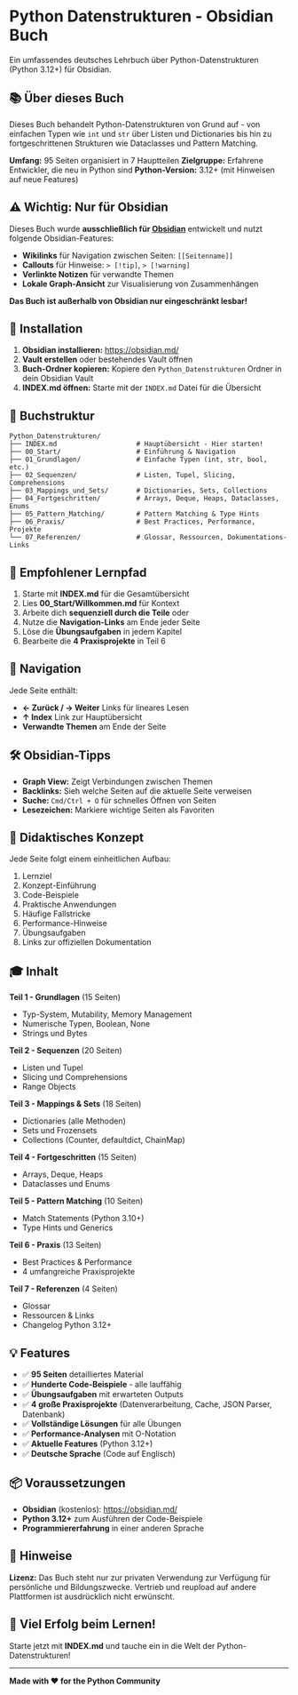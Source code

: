 # Python Datenstrukturen - Obsidian Buch

Ein umfassendes deutsches Lehrbuch über Python-Datenstrukturen (Python 3.12+) für Obsidian.

## 📚 Über dieses Buch

Dieses Buch behandelt Python-Datenstrukturen von Grund auf - von einfachen Typen wie `int` und `str` über Listen und Dictionaries bis hin zu fortgeschrittenen Strukturen wie Dataclasses und Pattern Matching.

**Umfang:** 95 Seiten organisiert in 7 Hauptteilen
**Zielgruppe:** Erfahrene Entwickler, die neu in Python sind
**Python-Version:** 3.12+ (mit Hinweisen auf neue Features)

## ⚠️ Wichtig: Nur für Obsidian

Dieses Buch wurde **ausschließlich für [Obsidian](https://obsidian.md/)** entwickelt und nutzt folgende Obsidian-Features:

- **Wikilinks** für Navigation zwischen Seiten: `[[Seitenname]]`
- **Callouts** für Hinweise: `> [!tip]`, `> [!warning]`
- **Verlinkte Notizen** für verwandte Themen
- **Lokale Graph-Ansicht** zur Visualisierung von Zusammenhängen

**Das Buch ist außerhalb von Obsidian nur eingeschränkt lesbar!**

## 🚀 Installation

1. **Obsidian installieren:** https://obsidian.md/
2. **Vault erstellen** oder bestehendes Vault öffnen
3. **Buch-Ordner kopieren:** Kopiere den `Python_Datenstrukturen` Ordner in dein Obsidian Vault
4. **INDEX.md öffnen:** Starte mit der `INDEX.md` Datei für die Übersicht

## 📖 Buchstruktur

```
Python_Datenstrukturen/
├── INDEX.md                    # Hauptübersicht - Hier starten!
├── 00_Start/                   # Einführung & Navigation
├── 01_Grundlagen/              # Einfache Typen (int, str, bool, etc.)
├── 02_Sequenzen/               # Listen, Tupel, Slicing, Comprehensions
├── 03_Mappings_und_Sets/       # Dictionaries, Sets, Collections
├── 04_Fortgeschritten/         # Arrays, Deque, Heaps, Dataclasses, Enums
├── 05_Pattern_Matching/        # Pattern Matching & Type Hints
├── 06_Praxis/                  # Best Practices, Performance, Projekte
└── 07_Referenzen/              # Glossar, Ressourcen, Dokumentations-Links
```

## 🎯 Empfohlener Lernpfad

1. Starte mit **INDEX.md** für die Gesamtübersicht
2. Lies **00_Start/Willkommen.md** für Kontext
3. Arbeite dich **sequenziell durch die Teile** oder
4. Nutze die **Navigation-Links** am Ende jeder Seite
5. Löse die **Übungsaufgaben** in jedem Kapitel
6. Bearbeite die **4 Praxisprojekte** in Teil 6

## 🔗 Navigation

Jede Seite enthält:
- **← Zurück / → Weiter** Links für lineares Lesen
- **↑ Index** Link zur Hauptübersicht
- **Verwandte Themen** am Ende der Seite

## 🛠️ Obsidian-Tipps

- **Graph View:** Zeigt Verbindungen zwischen Themen
- **Backlinks:** Sieh welche Seiten auf die aktuelle Seite verweisen
- **Suche:** `Cmd/Ctrl + O` für schnelles Öffnen von Seiten
- **Lesezeichen:** Markiere wichtige Seiten als Favoriten

## 📝 Didaktisches Konzept

Jede Seite folgt einem einheitlichen Aufbau:
1. Lernziel
2. Konzept-Einführung
3. Code-Beispiele
4. Praktische Anwendungen
5. Häufige Fallstricke
6. Performance-Hinweise
7. Übungsaufgaben
8. Links zur offiziellen Dokumentation

## 🎓 Inhalt

**Teil 1 - Grundlagen** (15 Seiten)
- Typ-System, Mutability, Memory Management
- Numerische Typen, Boolean, None
- Strings und Bytes

**Teil 2 - Sequenzen** (20 Seiten)
- Listen und Tupel
- Slicing und Comprehensions
- Range Objects

**Teil 3 - Mappings & Sets** (18 Seiten)
- Dictionaries (alle Methoden)
- Sets und Frozensets
- Collections (Counter, defaultdict, ChainMap)

**Teil 4 - Fortgeschritten** (15 Seiten)
- Arrays, Deque, Heaps
- Dataclasses und Enums

**Teil 5 - Pattern Matching** (10 Seiten)
- Match Statements (Python 3.10+)
- Type Hints und Generics

**Teil 6 - Praxis** (13 Seiten)
- Best Practices & Performance
- 4 umfangreiche Praxisprojekte

**Teil 7 - Referenzen** (4 Seiten)
- Glossar
- Ressourcen & Links
- Changelog Python 3.12+

## 💡 Features

- ✅ **95 Seiten** detailliertes Material
- ✅ **Hunderte Code-Beispiele** - alle lauffähig
- ✅ **Übungsaufgaben** mit erwarteten Outputs
- ✅ **4 große Praxisprojekte** (Datenverarbeitung, Cache, JSON Parser, Datenbank)
- ✅ **Vollständige Lösungen** für alle Übungen
- ✅ **Performance-Analysen** mit O-Notation
- ✅ **Aktuelle Features** (Python 3.12+)
- ✅ **Deutsche Sprache** (Code auf Englisch)

## 📦 Voraussetzungen

- **Obsidian** (kostenlos): https://obsidian.md/
- **Python 3.12+** zum Ausführen der Code-Beispiele
- **Programmiererfahrung** in einer anderen Sprache

## 🤝 Hinweise
**Lizenz:** Das Buch steht nur zur privaten Verwendung zur Verfügung für persönliche und Bildungszwecke.
Vertrieb und reupload auf andere Plattformen ist ausdrücklich nicht erwünscht.

## 🐍 Viel Erfolg beim Lernen!

Starte jetzt mit **INDEX.md** und tauche ein in die Welt der Python-Datenstrukturen!

---

**Made with ❤️ for the Python Community**